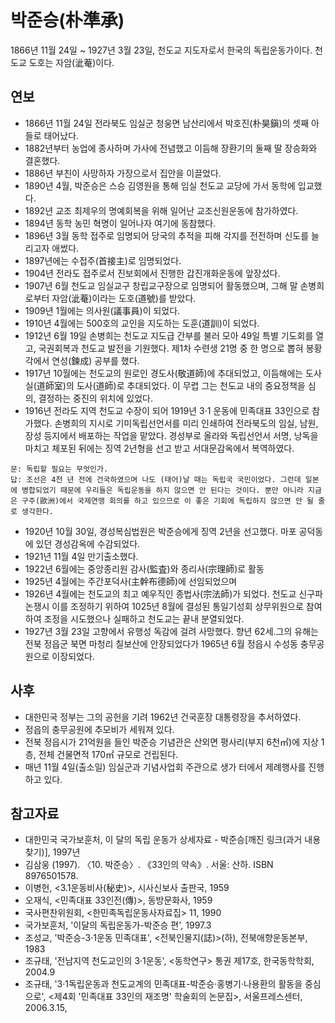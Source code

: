 박준승(朴準承)
===========
1866년 11월 24일 ~ 1927년 3월 23일, 천도교 지도자로서 한국의 독립운동가이다. 천도교 도호는 자암(泚菴)이다.

연보
----
 * 1866년 11월 24일 전라북도 임실군 청웅면 남산리에서 박호진(朴昊鎭)의 셋째 아들로 태어났다. 
 * 1882년부터 농업에 종사하며 가사에 전념했고 이듬해 장환기의 둘째 딸 장승화와 결혼했다.
 * 1886년 부친이 사망하자 가장으로서 집안을 이끌었다.
 * 1890년 4월, 박준승은 스승 김영원을 통해 임실 천도교 교당에 가서 동학에 입교했다. 
 * 1892년 교조 최제우의 명예회복을 위해 일어난 교조신원운동에 참가하였다.
 * 1894년 동학 농민 혁명이 일어나자 여기에 동참했다. 
 * 1896년 3월 동학 접주로 임명되어 당국의 추적을 피해 각지를 전전하며 신도를 늘리고자 애썼다.
 * 1897년에는 수접주(首接主)로 임명되었다.
 * 1904년 전라도 접주로서 진보회에서 진행한 갑진개화운동에 앞장섰다.
 * 1907년 6월 천도교 임실교구 창립교구장으로 임명되어 활동했으며, 그해 말 손병희로부터 자암(泚菴)이라는 도호(道號)를 받았다.
 * 1909년 1월에는 의사원(議事員)이 되었다.
 * 1910년 4월에는 500호의 교인을 지도하는 도훈(道訓)이 되었다.
 * 1912년 6월 19일 손병희는 천도교 지도급 간부를 불러 모아 49일 특별 기도회를 열고, 국권회복과 천도교 발전을 기원했다. 제1차 수련생 21명 중 한 명으로 뽑혀 봉황각에서 연성(鍊成) 공부를 했다.
 * 1917년 10월에는 천도교의 원로인 경도사(敬道師)에 추대되었고, 이듬해에는 도사실(道師室)의 도사(道師)로 추대되었다. 이 무렵 그는 천도교 내의 중요정책을 심의, 결정하는 중진의 위치에 있었다.
 * 1916년 전라도 지역 천도교 수장이 되어 1919년 3·1 운동에 민족대표 33인으로 참가했다. 손병희의 지시로 기미독립선언서를 미리 인쇄하여 전라북도의 임실, 남원, 장성 등지에서 배포하는 작업을 맡았다. 경성부로 올라와 독립선언서 서명, 낭독을 마치고 체포된 뒤에는 징역 2년형을 선고 받고 서대문감옥에서 복역하였다.

```
문: 독립할 필요는 무엇인가.
답: 조선은 4천 년 전에 건국하였으며 나도 (태어)날 때는 독립국 국민이었다. 그런데 일본에 병합되었기 때문에 우리들은 독립운동을 하지 않으면 안 된다는 것이다. 뿐만 아니라 지금은 구주(歐洲)에서 국제연맹 회의를 하고 있으므로 이 좋은 기회에 독립하지 않으면 안 될 줄로 생각한다.
```

 * 1920년  10월 30일, 경성복심법원은 박준승에게 징역 2년을 선고했다. 마포 공덕동에 있던 경성감옥에 수감되었다.
 * 1921년 11월 4일 만기출소했다.
 * 1922년 6월에는 중앙종리원 감사(監査)와 종리사(宗理師)로 활동
 * 1925년 4월에는 주간포덕사(主幹布德師)에 선임되었으며
 * 1926년 4월에는 천도교의 최고 예우직인 종법사(宗法師)가 되었다.  천도교 신구파 논쟁시 이를 조정하기 위하여 1025년 8월에 결성된 통일기성회 상무위원으로 참여하여 조정을 시도했으나 실패하고 천도교는 끝내 분열되었다.
 * 1927년 3월 23일 고향에서 유행성 독감에 걸려 사망했다. 향년 62세.그의 유해는 전북 정읍군 북면 마청리 칠보산에 안장되었다가 1965년 6월 정읍시 수성동 충무공원으로 이장되었다.

사후
----
* 대한민국 정부는 그의 공헌을 기려 1962년 건국훈장 대통령장을 추서하였다.
* 정읍의 충무공원에 추모비가 세워져 있다.
* 전북 정읍시가 21억원을 들인 박준승 기념관은 산외면 평사리(부지 6천㎡)에 지상 1층, 전체 건물면적 170㎡ 규모로 건립된다.
* 매년 11월 4일(출소일) 임실군과 기념사업회 주관으로 생가 터에서 제례행사를 진행하고 있다.


참고자료
----
* 대한민국 국가보훈처, 이 달의 독립 운동가 상세자료 - 박준승[깨진 링크(과거 내용 찾기)], 1997년
* 김삼웅 (1997). 〈10. 박준승〉. 《33인의 약속》. 서울: 산하. ISBN 8976501578.
* 이병헌, <3.1운동비사(秘史)>, 시사신보사 출판국, 1959
*  오재식, <민족대표 33인전(傳)>, 동방문화사, 1959
* 국사편찬위원회, <한민족독립운동사자료집> 11, 1990
*  국가보훈처, '이달의 독립운동가-박준승 편', 1997.3
*  조성교, '박준승-3·1운동 민족대표', <전북인물지(誌)>(하), 전북애향운동본부, 1983
*  조규태, '전남지역 천도교인의 3·1운동', <동학연구> 통권 제17호, 한국동학학회, 2004.9
*  조규태, '3·1독립운동과 천도교계의 민족대표-박준승·홍병기·나용환의 활동을 중심으로', <제4회 '민족대표 33인의 재조명' 학술회의 논문집>, 서울프레스센터, 2006.3.15,
